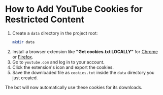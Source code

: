 # How to Add YouTube Cookies for Restricted Content

1.  Create a `data` directory in the project root:
    ```bash
    mkdir data
    ```
2.  Install a browser extension like **"Get cookies.txt LOCALLY"** for [Chrome](https://chrome.google.com/webstore/detail/get-cookiestxt-locally/cclelndahbckbenkjhflpdbgdldlbecc) or [Firefox](https://addons.mozilla.org/en-US/firefox/addon/get-cookies-txt-locally/).
3.  Go to `youtube.com` and log in to your account.
4.  Click the extension's icon and export the cookies.
5.  Save the downloaded file as `cookies.txt` inside the `data` directory you just created.

The bot will now automatically use these cookies for its downloads.
